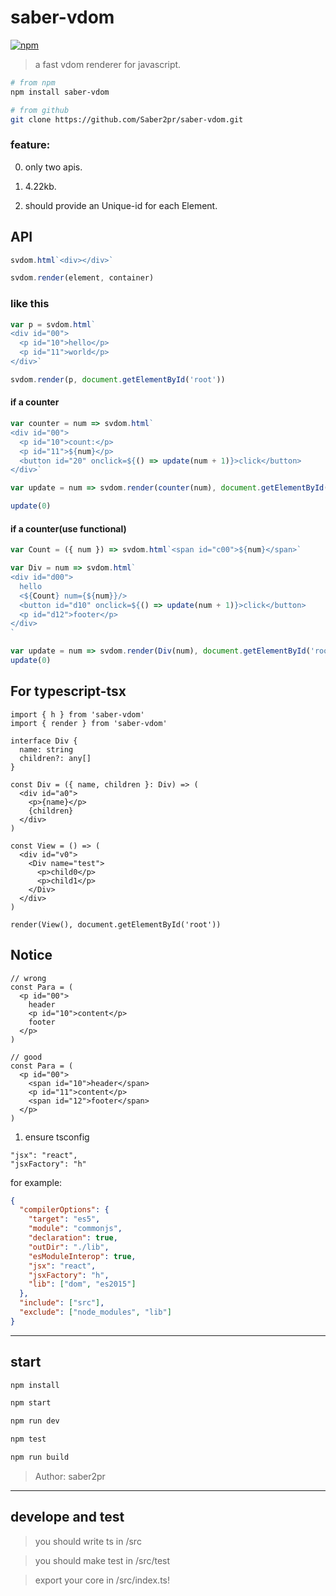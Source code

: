 # saber-vdom

[![npm](https://img.shields.io/npm/v/saber-vdom.svg?color=blue)](https://www.npmjs.com/package/saber-vdom)

> a fast vdom renderer for javascript.

```bash
# from npm
npm install saber-vdom

# from github
git clone https://github.com/Saber2pr/saber-vdom.git
```

### feature:

0. only two apis.

1. 4.22kb.

1. should provide an Unique-id for each Element.

## API

```js
svdom.html`<div></div>`

svdom.render(element, container)
```

### like this

```js
var p = svdom.html`
<div id="00">
  <p id="10">hello</p>
  <p id="11">world</p>
</div>`

svdom.render(p, document.getElementById('root'))
```

#### if a counter

```js
var counter = num => svdom.html`
<div id="00">
  <p id="10">count:</p>
  <p id="11">${num}</p>
  <button id="20" onclick=${() => update(num + 1)}>click</button>
</div>`

var update = num => svdom.render(counter(num), document.getElementById('root'))

update(0)
```

#### if a counter(use functional)

```js
var Count = ({ num }) => svdom.html`<span id="c00">${num}</span>`

var Div = num => svdom.html`
<div id="d00">
  hello
  <${Count} num={${num}}/>
  <button id="d10" onclick=${() => update(num + 1)}>click</button>
  <p id="d12">footer</p>
</div>
`

var update = num => svdom.render(Div(num), document.getElementById('root'))
update(0)
```

## For typescript-tsx

```tsx
import { h } from 'saber-vdom'
import { render } from 'saber-vdom'

interface Div {
  name: string
  children?: any[]
}

const Div = ({ name, children }: Div) => (
  <div id="a0">
    <p>{name}</p>
    {children}
  </div>
)

const View = () => (
  <div id="v0">
    <Div name="test">
      <p>child0</p>
      <p>child1</p>
    </Div>
  </div>
)

render(View(), document.getElementById('root'))
```

## Notice

```tsx
// wrong
const Para = (
  <p id="00">
    header
    <p id="10">content</p>
    footer
  </p>
)

// good
const Para = (
  <p id="00">
    <span id="10">header</span>
    <p id="11">content</p>
    <span id="12">footer</span>
  </p>
)
```

1. ensure tsconfig

```
"jsx": "react",
"jsxFactory": "h"
```

for example:

```json
{
  "compilerOptions": {
    "target": "es5",
    "module": "commonjs",
    "declaration": true,
    "outDir": "./lib",
    "esModuleInterop": true,
    "jsx": "react",
    "jsxFactory": "h",
    "lib": ["dom", "es2015"]
  },
  "include": ["src"],
  "exclude": ["node_modules", "lib"]
}
```

---

## start

```bash
npm install
```

```bash
npm start

npm run dev

npm test

npm run build
```

> Author: saber2pr

---

## develope and test

> you should write ts in /src

> you should make test in /src/test

> export your core in /src/index.ts!
